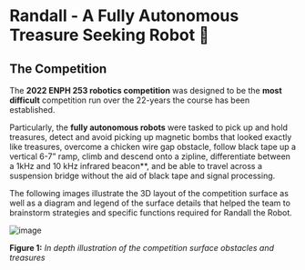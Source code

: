 # Randall - A Fully Autonomous Treasure Seeking Robot :robot:

## The Competition
The **2022 ENPH 253 robotics competition** was designed to be the **most difficult** competition run over the 22-years the course has been established.  

Particularly, the **fully autonomous robots** were tasked to pick up and hold treasures, detect and avoid picking up magnetic bombs that looked exactly like treasures, overcome a chicken wire gap obstacle, follow black tape up a vertical 6-7” ramp, climb and descend onto a zipline, differentiate between a 1kHz and 10 kHz infrared beacon**, and be able to travel across a suspension bridge without the aid of black tape and signal processing. 

The following images illustrate the 3D layout of the competition surface as well as a diagram and legend of the surface details that helped the team to brainstorm strategies and specific functions required for Randall the Robot.

![image](https://user-images.githubusercontent.com/68613171/211223301-05f6ff98-2417-4f58-953b-05c52193fdb2.png)

**Figure 1:** _In depth illustration of the competition surface obstacles and treasures_








